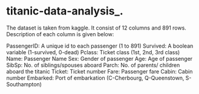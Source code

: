 # titanic-data-analysis_.
The dataset is taken from kaggle. It consist of 12 columns and 891 rows. Description of each column is given below:

PassengerID: A unique id to each passenger (1 to 891)
Survived: A boolean variable (1-survived, 0-dead)
Pclass: Ticket class (1st, 2nd, 3rd class)
Name: Passenger Name
Sex: Gender of passenger
Age: Age of passenger
SibSp: No. of siblings/spouses aboard
Parch: No. of parents/ children aboard the titanic
Ticket: Ticket number
Fare: Passenger fare
Cabin: Cabin number
Embarked: Port of embarkation (C-Cherbourg, Q-Queenstown, S-Southampton)
